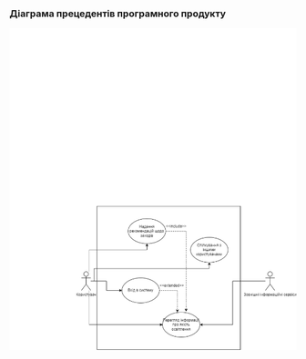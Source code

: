 ### Діаграма прецедентів програмного продукту

![UseCaseDiagram4](1-SoftwareRequirements/1.3-SoftwareUserRequirements/1.3.3-UseCaseDiagram/UseCaseDiagram.png)
